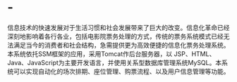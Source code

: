 # -
信息技术的快速发展对于生活习惯和社会发展带来了巨大的改变。信息化革命已经深刻地影响着各行各业，包括电影院票务处理的方式，传统的票务系统模式已经无法满足当今的消费者和社会结构，急需提供更为高效便捷的信息化票务处理系统。 本系统依托SSM框架的应用，采用Tomcat作后台服务器，以 JSP、HTML、Java、JavaScript为主要开发语言，并使用关系型数据库管理系统MySQL。本系统可以实现自动化的场次排期、座位管理、购票流程、以及用户信息管理等功能。
